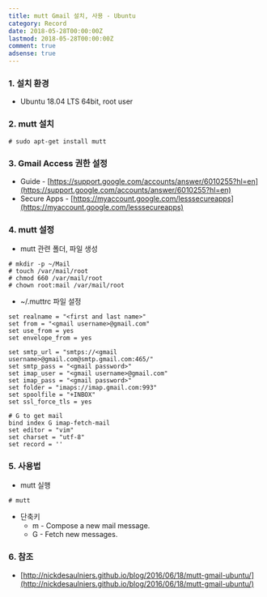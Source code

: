```yaml
---
title: mutt Gmail 설치, 사용 - Ubuntu
category: Record
date: 2018-05-28T00:00:00Z
lastmod: 2018-05-28T00:00:00Z
comment: true
adsense: true
---
```


### 1. 설치 환경

* Ubuntu 18.04 LTS 64bit, root user

### 2. mutt 설치

~~~
# sudo apt-get install mutt
~~~

### 3. Gmail Access 권한 설정

* Guide - [https://support.google.com/accounts/answer/6010255?hl=en](https://support.google.com/accounts/answer/6010255?hl=en)
* Secure Apps - [https://myaccount.google.com/lesssecureapps](https://myaccount.google.com/lesssecureapps)

### 4. mutt 설정

* mutt 관련 폴더, 파일 생성

~~~
# mkdir -p ~/Mail
# touch /var/mail/root
# chmod 660 /var/mail/root
# chown root:mail /var/mail/root
~~~

* ~/.muttrc 파일 설정

~~~
set realname = "<first and last name>"
set from = "<gmail username>@gmail.com"
set use_from = yes
set envelope_from = yes

set smtp_url = "smtps://<gmail username>@gmail.com@smtp.gmail.com:465/"
set smtp_pass = "<gmail password>"
set imap_user = "<gmail username>@gmail.com"
set imap_pass = "<gmail password>"
set folder = "imaps://imap.gmail.com:993"
set spoolfile = "+INBOX"
set ssl_force_tls = yes

# G to get mail
bind index G imap-fetch-mail
set editor = "vim"
set charset = "utf-8"
set record = ''
~~~

### 5. 사용법

* mutt 실행

~~~
# mutt
~~~

* 단축키
  * m - Compose a new mail message.
  * G - Fetch new messages.

### 6. 참조
* [http://nickdesaulniers.github.io/blog/2016/06/18/mutt-gmail-ubuntu/](http://nickdesaulniers.github.io/blog/2016/06/18/mutt-gmail-ubuntu/)

